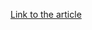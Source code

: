 [Link to the article](https://pwc.co.uk/issues/cyber-security-data-privacy/research/trickbots-bag-of-tricks.html)
